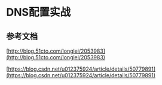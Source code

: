 # DNS配置实战

## 参考文档

[http://blog.51cto.com/longlei/2053983](http://blog.51cto.com/longlei/2053983)

[https://blog.csdn.net/u012375924/article/details/50779891](https://blog.csdn.net/u012375924/article/details/50779891)

